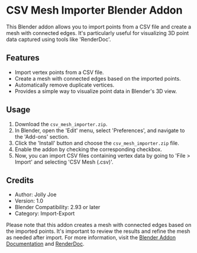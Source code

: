 # CSV Mesh Importer Blender Addon

This Blender addon allows you to import points from a CSV file and create a mesh with connected edges. It's particularly useful for visualizing 3D point data captured using tools like 'RenderDoc'. 

## Features
- Import vertex points from a CSV file.
- Create a mesh with connected edges based on the imported points.
- Automatically remove duplicate vertices.
- Provides a simple way to visualize point data in Blender's 3D view.

## Usage
1. Download the `csv_mesh_importer.zip`.
2. In Blender, open the 'Edit' menu, select 'Preferences', and navigate to the 'Add-ons' section.
3. Click the 'Install' button and choose the `csv_mesh_importer.zip` file.
4. Enable the addon by checking the corresponding checkbox.
5. Now, you can import CSV files containing vertex data by going to 'File > Import' and selecting 'CSV Mesh (.csv)'.

## Credits
- Author: Jolly Joe
- Version: 1.0
- Blender Compatibility: 2.93 or later
- Category: Import-Export

Please note that this addon creates a mesh with connected edges based on the imported points. It's important to review the results and refine the mesh as needed after import.
For more information, visit the [Blender Addon Documentation](https://www.blender.org) and [RenderDoc](https://renderdoc.org/).
